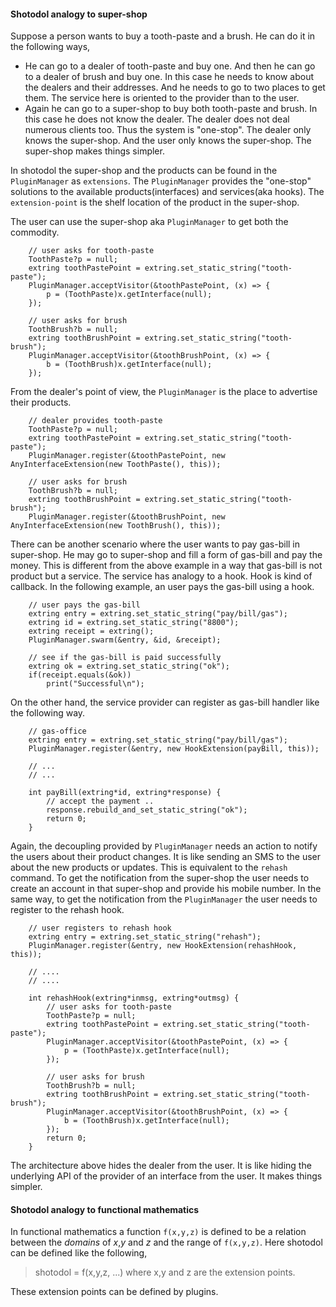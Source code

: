 #### Shotodol analogy to super-shop

Suppose a person wants to buy a tooth-paste and a brush. He can do it in the following ways,

- He can go to a dealer of tooth-paste and buy one. And then he can go to a dealer of brush and buy one. In this case he needs to know about the dealers and their addresses. And he needs to go to two places to get them. The service here is oriented to the provider than to the user.
- Again he can go to a super-shop to buy both tooth-paste and brush. In this case he does not know the dealer. The dealer does not deal numerous clients too. Thus the system is "one-stop". The dealer only knows the super-shop. And the user only knows the super-shop. The super-shop makes things simpler.

In shotodol the super-shop and the products can be found in the `PluginManager` as `extensions`. The `PluginManager` provides the "one-stop" solutions to the available products(interfaces) and services(aka hooks). The `extension-point` is the shelf location of the product in the super-shop.

The user can use the super-shop aka `PluginManager` to get both the commodity.

```Vala
	// user asks for tooth-paste
	ToothPaste?p = null;
	extring toothPastePoint = extring.set_static_string("tooth-paste");
	PluginManager.acceptVisitor(&toothPastePoint, (x) => {
		p = (ToothPaste)x.getInterface(null);
	});

	// user asks for brush
	ToothBrush?b = null;
	extring toothBrushPoint = extring.set_static_string("tooth-brush");
	PluginManager.acceptVisitor(&toothBrushPoint, (x) => {
		b = (ToothBrush)x.getInterface(null);
	});
```

From the dealer's point of view, the `PluginManager` is the place to advertise their products.


```Vala
	// dealer provides tooth-paste
	ToothPaste?p = null;
	extring toothPastePoint = extring.set_static_string("tooth-paste");
	PluginManager.register(&toothPastePoint, new AnyInterfaceExtension(new ToothPaste(), this));

	// user asks for brush
	ToothBrush?b = null;
	extring toothBrushPoint = extring.set_static_string("tooth-brush");
	PluginManager.register(&toothBrushPoint, new AnyInterfaceExtension(new ToothBrush(), this));
```

There can be another scenario where the user wants to pay gas-bill in super-shop. He may go to super-shop and fill a form of gas-bill and pay the money. This is different from the above example in a way that gas-bill is not product but a service. The service has analogy to a hook. Hook is kind of callback. In the following example, an user pays the gas-bill using a hook.

```Vala
	// user pays the gas-bill 
	extring entry = extring.set_static_string("pay/bill/gas");
	extring id = extring.set_static_string("8800");
	extring receipt = extring();
	PluginManager.swarm(&entry, &id, &receipt);

	// see if the gas-bill is paid successfully
	extring ok = extring.set_static_string("ok");
	if(receipt.equals(&ok))
		print("Successful\n");
```

On the other hand, the service provider can register as gas-bill handler like the following way.

```Vala
	// gas-office
	extring entry = extring.set_static_string("pay/bill/gas");
	PluginManager.register(&entry, new HookExtension(payBill, this));

	// ...
	// ...

	int payBill(extring*id, extring*response) {
		// accept the payment ..
		response.rebuild_and_set_static_string("ok");
		return 0;
	}
```

Again, the decoupling provided by `PluginManager` needs an action to notify the users about their product changes. It is like sending an SMS to the user about the new products or updates. This is equivalent to the `rehash` command. To get the notification from the super-shop the user needs to create an account in that super-shop and provide his mobile number. In the same way, to get the notification from the `PluginManager` the user needs to register to the rehash hook.

```Vala
	// user registers to rehash hook
	extring entry = extring.set_static_string("rehash");
	PluginManager.register(&entry, new HookExtension(rehashHook, this));

	// ....
	// ....
	
	int rehashHook(extring*inmsg, extring*outmsg) {
		// user asks for tooth-paste
		ToothPaste?p = null;
		extring toothPastePoint = extring.set_static_string("tooth-paste");
		PluginManager.acceptVisitor(&toothPastePoint, (x) => {
			p = (ToothPaste)x.getInterface(null);
		});

		// user asks for brush
		ToothBrush?b = null;
		extring toothBrushPoint = extring.set_static_string("tooth-brush");
		PluginManager.acceptVisitor(&toothBrushPoint, (x) => {
			b = (ToothBrush)x.getInterface(null);
		});
		return 0;
	}
```

The architecture above hides the dealer from the user. It is like hiding the underlying API of the provider of an interface from the user. It makes things simpler.

#### Shotodol analogy to functional mathematics

In functional mathematics a function `f(x,y,z)` is defined to be a relation between the _domains_ of _x_,_y_ and _z_ and the range of `f(x,y,z)`. Here shotodol can be defined like the following,

> shotodol = f(x,y,z, ...) where x,y and z are the extension points.

These extension points can be defined by plugins.


